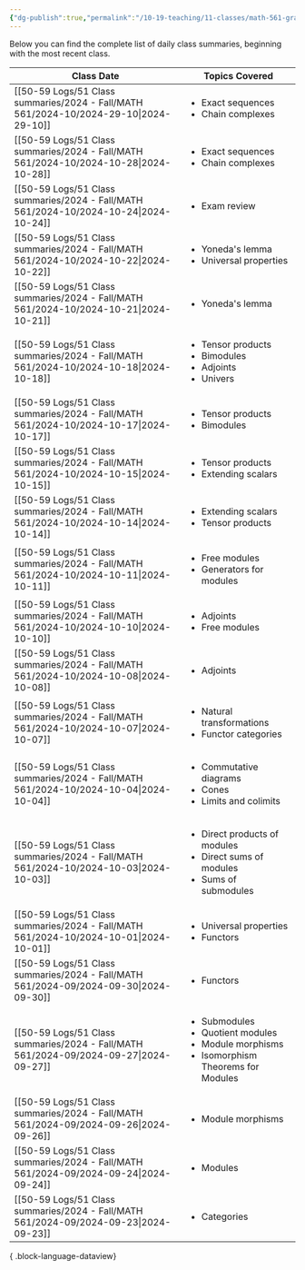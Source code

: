 ```yaml
---
{"dg-publish":true,"permalink":"/10-19-teaching/11-classes/math-561-graduate-algebra/2024-fall/daily-class-summaries/","updated":"2024-09-27T09:15:39-07:00"}
---
```


Below you can find the complete list of daily class summaries, beginning with the most recent class.

| Class Date                                                                               | Topics Covered                                                                                                          |
| ---------------------------------------------------------------------------------------- | ----------------------------------------------------------------------------------------------------------------------- |
| [[50-59 Logs/51 Class summaries/2024 - Fall/MATH 561/2024-10/2024-29-10\|2024-29-10]] | <ul><li>Exact sequences</li><li>Chain complexes</li></ul>                                                               |
| [[50-59 Logs/51 Class summaries/2024 - Fall/MATH 561/2024-10/2024-10-28\|2024-10-28]] | <ul><li>Exact sequences</li><li>Chain complexes</li></ul>                                                               |
| [[50-59 Logs/51 Class summaries/2024 - Fall/MATH 561/2024-10/2024-10-24\|2024-10-24]] | <ul><li>Exam review</li></ul>                                                                                           |
| [[50-59 Logs/51 Class summaries/2024 - Fall/MATH 561/2024-10/2024-10-22\|2024-10-22]] | <ul><li>Yoneda's lemma</li><li>Universal properties</li></ul>                                                           |
| [[50-59 Logs/51 Class summaries/2024 - Fall/MATH 561/2024-10/2024-10-21\|2024-10-21]] | <ul><li>Yoneda's lemma</li></ul>                                                                                        |
| [[50-59 Logs/51 Class summaries/2024 - Fall/MATH 561/2024-10/2024-10-18\|2024-10-18]] | <ul><li>Tensor products</li><li>Bimodules</li><li>Adjoints</li><li>Univers</li></ul>                                    |
| [[50-59 Logs/51 Class summaries/2024 - Fall/MATH 561/2024-10/2024-10-17\|2024-10-17]] | <ul><li>Tensor products</li><li>Bimodules</li></ul>                                                                     |
| [[50-59 Logs/51 Class summaries/2024 - Fall/MATH 561/2024-10/2024-10-15\|2024-10-15]] | <ul><li>Tensor products</li><li>Extending scalars</li></ul>                                                             |
| [[50-59 Logs/51 Class summaries/2024 - Fall/MATH 561/2024-10/2024-10-14\|2024-10-14]] | <ul><li>Extending scalars</li><li>Tensor products</li></ul>                                                             |
| [[50-59 Logs/51 Class summaries/2024 - Fall/MATH 561/2024-10/2024-10-11\|2024-10-11]] | <ul><li>Free modules</li><li>Generators for modules</li></ul>                                                           |
| [[50-59 Logs/51 Class summaries/2024 - Fall/MATH 561/2024-10/2024-10-10\|2024-10-10]] | <ul><li>Adjoints</li><li>Free modules</li></ul>                                                                         |
| [[50-59 Logs/51 Class summaries/2024 - Fall/MATH 561/2024-10/2024-10-08\|2024-10-08]] | <ul><li>Adjoints</li></ul>                                                                                              |
| [[50-59 Logs/51 Class summaries/2024 - Fall/MATH 561/2024-10/2024-10-07\|2024-10-07]] | <ul><li>Natural transformations</li><li>Functor categories</li></ul>                                                    |
| [[50-59 Logs/51 Class summaries/2024 - Fall/MATH 561/2024-10/2024-10-04\|2024-10-04]] | <ul><li>Commutative diagrams</li><li>Cones</li><li>Limits and colimits</li></ul>                                        |
| [[50-59 Logs/51 Class summaries/2024 - Fall/MATH 561/2024-10/2024-10-03\|2024-10-03]] | <ul><li>Direct products of modules</li><li>Direct sums of modules</li><li>Sums of submodules</li></ul>                  |
| [[50-59 Logs/51 Class summaries/2024 - Fall/MATH 561/2024-10/2024-10-01\|2024-10-01]] | <ul><li>Universal properties</li><li>Functors</li></ul>                                                                 |
| [[50-59 Logs/51 Class summaries/2024 - Fall/MATH 561/2024-09/2024-09-30\|2024-09-30]] | <ul><li>Functors</li></ul>                                                                                              |
| [[50-59 Logs/51 Class summaries/2024 - Fall/MATH 561/2024-09/2024-09-27\|2024-09-27]] | <ul><li>Submodules</li><li>Quotient modules</li><li>Module morphisms</li><li>Isomorphism Theorems for Modules</li></ul> |
| [[50-59 Logs/51 Class summaries/2024 - Fall/MATH 561/2024-09/2024-09-26\|2024-09-26]] | <ul><li>Module morphisms</li></ul>                                                                                      |
| [[50-59 Logs/51 Class summaries/2024 - Fall/MATH 561/2024-09/2024-09-24\|2024-09-24]] | <ul><li>Modules</li></ul>                                                                                               |
| [[50-59 Logs/51 Class summaries/2024 - Fall/MATH 561/2024-09/2024-09-23\|2024-09-23]] | <ul><li>Categories</li></ul>                                                                                            |

{ .block-language-dataview}
